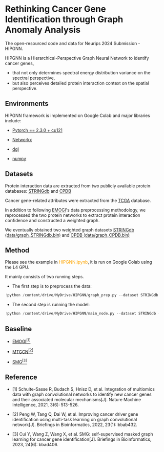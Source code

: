 # Rethinking Cancer Gene Identification through Graph Anomaly Analysis

The open-resourced code and data for Neurips 2024 Submission - HIPGNN.

HIPGNN is a HIerarchical-Perspective Graph Neural Network to identify cancer genes, 
- that not only determines spectral energy distribution variance on the spectral perspective, 
- but also perceives detailed protein interaction context on the spatial perspective.

## Environments

HIPGNN framework is implemented on Google Colab and major libraries include:

- [Pytorch == 2.3.0 + cu121](https://pytorch.org/)

- [Networkx](https://networkx.org/)

- [dgl](https://www.dgl.ai/)

- [numpy](https://github.com/numpy/numpy)


## Datasets

Protein interaction data are extracted from two publicly available protein databases: [STRINGdb](https://string-db.org/) and [CPDB](http://cpdb.molgen.mpg.de/)

Cancer gene-related attributes were extracted from the [TCGA](https://www.cancer.gov/ccg/research/genome-sequencing/tcga) database.

In addition to following [EMOGI](https://github.com/schulter/EMOGI)'s data preprocessing methodology, we reprocessed the two protein networks to extract protein interaction confidence and constructed a weighted graph.

We eventually obtained two weighted graph datasets [STRINGdb (data/graph_STRINGdb.bin)](data/graph_STRINGdb.bin) and [CPDB (data/graph_CPDB.bin)](data/graph_CPDB.bin)


## Method

Please see the example in <font color="orange">HIPGNN.ipynb</font>, it is run on Google Colab using the L4 GPU.

It mainly consists of two running steps.

- The first step is to preprocess the data:
```python
!python /content/drive/MyDrive/HIPGNN/graph_prep.py --dataset STRINGdb
```

- The second step is running the model:
```python
!python /content/drive/MyDrive/HIPGNN/main_node.py --dataset STRINGdb --loss 0.01 --n_train 0.8
```

## Baseline

- [EMOGI](https://github.com/schulter/EMOGI)[<sup>[1]</sup>](#refer-anchor-1)

- [MTGCN](https://github.com/weiba/MTGCN)[<sup>[2]</sup>](#refer-anchor-2)

- [SMG](https://github.com/C0nc/SMG)[<sup>[3]</sup>](#refer-anchor-3)






## Reference

<div id="refer-anchor-1"></div>

- [1] Schulte-Sasse R, Budach S, Hnisz D, et al. Integration of multiomics data with graph convolutional networks to identify new cancer genes and their associated molecular mechanisms[J]. Nature Machine Intelligence, 2021, 3(6): 513-526.

<div id="refer-anchor-2"></div>

- [2] Peng W, Tang Q, Dai W, et al. Improving cancer driver gene identification using multi-task learning on graph convolutional network[J]. Briefings in Bioinformatics, 2022, 23(1): bbab432.

<div id="refer-anchor-3"></div>

- [3] Cui Y, Wang Z, Wang X, et al. SMG: self-supervised masked graph learning for cancer gene identification[J]. Briefings in Bioinformatics, 2023, 24(6): bbad406.
